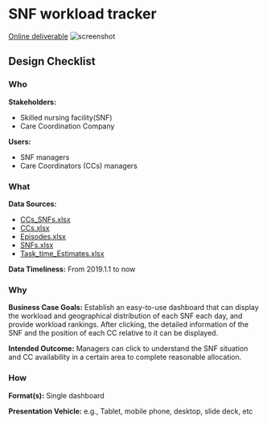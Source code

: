 # SNF workload tracker

[Online deliverable](https://public.tableau.com/profile/zekun.wang#!/vizhome/Case1_16014857164400/Dashboard?publish=yes)
![screenshot](https://i.postimg.cc/52KHPMkc/image.png)


## Design Checklist

### Who
**Stakeholders:**
- Skilled nursing facility(SNF)
- Care Coordination Company

**Users:**
- SNF managers
- Care Coordinators (CCs) managers
    
### What
**Data Sources:**
- [CCs_SNFs.xlsx](https://github.com/waittim/SNF-workload-tracker/blob/main/data/CCs_SNFs.xlsx)
- [CCs.xlsx](https://github.com/waittim/SNF-workload-tracker/blob/main/data/CCs.xlsx)
- [Episodes.xlsx](https://github.com/waittim/SNF-workload-tracker/blob/main/data/Episodes.xlsx)
- [SNFs.xlsx](https://github.com/waittim/SNF-workload-tracker/blob/main/data/SNFs.xlsx)
- [Task_time_Estimates.xlsx](https://github.com/waittim/SNF-workload-tracker/blob/main/data/Task_time_Estimates.xlsx)

**Data Timeliness:** From 2019.1.1 to now


### Why
**Business Case Goals:** Establish an easy-to-use dashboard that can display the workload and geographical distribution of each SNF each day, and provide workload rankings. After clicking, the detailed information of the SNF and the position of each CC relative to it can be displayed.


**Intended Outcome:** Managers can click to understand the SNF situation and CC availability in a certain area to complete reasonable allocation.


### How
**Format(s):** Single dashboard

**Presentation Vehicle:** e.g., Tablet, mobile phone, desktop, slide deck, etc
